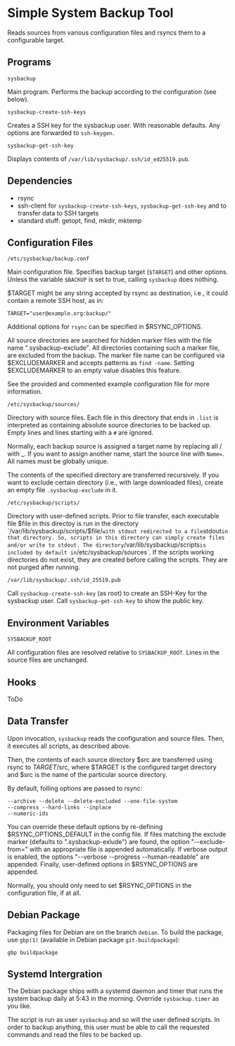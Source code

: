Simple System Backup Tool
=========================

Reads sources from various configuration files and rsyncs them to a configurable
target.

Programs
--------

`sysbackup`

Main program. Performs the backup according to the configuration (see below).

`sysbackup-create-ssh-keys`

Creates a SSH key for the sysbackup user. With reasonable defaults. Any options
are forwarded to `ssh-keygen`.

`sysbackup-get-ssh-key`

Displays contents of `/var/lib/sysbackup/.ssh/id_ed25519.pub`.

Dependencies
------------

* rsync
* ssh-client for `sysbackup-create-ssh-keys`, `sysbackup-get-ssh-key` and to
  transfer data to SSH targets
* standard stuff: getopt, find, mkdir, mktemp

Configuration Files
-------------------

`/etc/sysbackup/backup.conf`

Main configuration file. Specifies backup target (`$TARGET`) and other options.
Unless the variable `$BACKUP` is set to true, calling `sysbackup` does nothing.

$TARGET might be any string accepted by rsync as destination, i.e., it could
contain a remote SSH host, as in:

    TARGET="user@example.org:backup/"

Additional options for `rsync` can be specified in $RSYNC\_OPTIONS.

All source directories are searched for hidden marker files with the file name
".sysbackup-exclude". All directories containing such a marker file, are excluded
from the backup. The marker file name can be configured via $EXCLUDEMARKER and
accepts patterns as `find -name`. Setting $EXCLUDEMARKER to an empty value
disables this feature.

See the provided and commented example configuration file for more information.

`/etc/sysbackup/sources/`

Directory with source files. Each file in this directory that ends in `.list`
is interpreted as containing absolute source directories to be backed up.
Empty lines and lines starting with a `#` are ignored.

Normally, each backup source is assigned a target name by replacing all / with \_.
If you want to assign another name, start the source line with `Name=`. All names
must be globally unique.

The contents of the specified directory are transferred recursively. If you want to
exclude certain directory (i.e., with large downloaded files), create an empty file
`.sysbackup-exclude` in it.

`/etc/sysbackup/scripts/`

Directory with user-defined scripts. Prior to file transfer, each executable file
$file in this directoy is run in the directory `/var/lib/sysbackup/scripts/$file/`
with stdout redirected to a file `stdout` in that directory. So, scripts in this
directory can simply create files and/or write to stdout. The directory
`/var/lib/sysbackup/scripts` is included by default in `/etc/sysbackup/sources`.
If the scripts working directories do not exist, they are created before calling
the scripts. They are not purged after running.

`/var/lib/sysbackup/.ssh/id_25519.pub`

Call `sysbackup-create-ssh-key` (as root) to create an SSH-Key for the sysbackup
user. Call `sysbackup-get-ssh-key` to show the public key.

Environment Variables
---------------------

`SYSBACKUP_ROOT`

All configuration files are resolved relative to `SYSBACKUP_ROOT`. Lines in the
source files are unchanged.

Hooks
-----

ToDo

Data Transfer
-------------

Upon invocation, `sysbackup` reads the configuration and source files. Then,
it executes all scripts, as described above.

Then, the contents of each source directory $src  are transferred using rsync
to $TARGET/$src, where $TARGET is the configured target directory and $src is the
name of the particular source directory.

By default, folling options are passed to rsync:

    --archive --delete --delete-excluded --one-file-system
    --compress --hard-links --inplace
    --numeric-ids

You can override these default options by re-defining $RSYNC\_OPTIONS\_DEFAULT in
the config file.
If files matching the exclude marker (defaults to ".sysbackup-exlude") are found,
the option "--exclude-from=" with an appropriate file is appended automatically.
If verbose output is enabled, the options "--verbose --progress --human-readable"
are appended. Finally, user-defined options in $RSYNC\_OPTIONS are appended.

Normally, you should only need to set $RSYNC\_OPTIONS in the configuration file,
if at all.

Debian Package
--------------

Packaging files for Debian are on the branch `debian`. To build the package, use
`gbp(1)` (available in Debian package `git-buildpackage`):

    gbp buildpackage

Systemd Intergration
--------------------

The Debian package ships with a systemd daemon and timer that runs the system
backup daily at 5:43 in the morning. Override `sysbackup.timer` as you like.

The script is run as user `sysbackup` and so will the user defined scripts. In
order to backup anything, this user must be able to call the requested commands
and read the files to be backed up.

